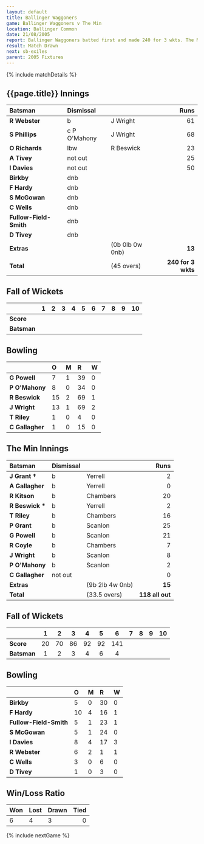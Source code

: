 ```yaml
---
layout: default
title: Ballinger Waggoners
game: Ballinger Waggoners v The Min
location: Ballinger Common
date: 21/08/2005
report: Ballinger Waggoners batted first and made 240 for 3 wkts. The Min replied with 149 for 6 wkts
result: Match Drawn
next: sb-exiles
parent: 2005 Fixtures
---
```


{% include matchDetails %}

## {{page.title}} Innings

| Batsman | Dismissal |  | Runs |
|:---|:---|---|---:|
| **R Webster** | b | J Wright | 61 |
| **S Phillips** | c P O'Mahony | J Wright | 68 |
| **O Richards** | lbw | R Beswick | 23 |
| **A Tivey** | not out |  | 25 |
| **I Davies** | not out |  | 50 |
| **Birkby** | dnb |  |  |
| **F Hardy** | dnb |  |  |
| **S McGowan** | dnb |  |  |
| **C Wells** | dnb |  |  |
| **Fullow-Field-Smith** | dnb |  |  |
| **D Tivey** | dnb |  |  |
| **Extras** | | (0b 0lb 0w 0nb) | **13** |
| **Total** | | (45 overs) | **240 for 3 wkts** |

## Fall of Wickets

| | 1 | 2 | 3 | 4 | 5 | 6 | 7 | 8 | 9 | 10 |
|---|:---:|:---:|:---:|:---:|:---:|:---:|:---:|:---:|:---:|:---:|
| **Score** |  |  |  |  |  |  |  |  |  |  |
| **Batsman** |  |  |  |  |  |  |  |  |  |  |

## Bowling

| | O | M | R | W |
|---|:---|:---|:---|:---|
| **G Powell** | 7 | 1 | 39 | 0 |
| **P O'Mahony** | 8 | 0 | 34 | 0 |
| **R Beswick** | 15 | 2 | 69 | 1 |
| **J Wright** | 13 | 1 | 69 | 2 |
| **T Riley** | 1 | 0 | 4 | 0 |
| **C Gallagher** | 1 | 0 | 15 | 0 |

## The Min Innings

| Batsman | Dismissal |  | Runs |
|:---|:---|---|---:|
| **J Grant &#8224;** | b | Yerrell | 2 |
| **A Gallagher** | b | Yerrell | 0 |
| **R Kitson** | b | Chambers | 20 |
| **R Beswick &#42;** | b | Yerrell | 2 |
| **T Riley** | b | Chambers | 16 |
| **P Grant** | b | Scanlon | 25 |
| **G Powell** | b | Scanlon | 21 |
| **R Coyle** | b | Chambers | 7 |
| **J Wright** | b | Scanlon | 8 |
| **P O'Mahony** | b | Scanlon | 2 |
| **C Gallagher** | not out |  | 0 |
| **Extras** | | (9b 2lb 4w 0nb) | **15** |
| **Total** | | (33.5 overs) | **118 all out** |

## Fall of Wickets

| | 1 | 2 | 3 | 4 | 5 | 6 | 7 | 8 | 9 | 10 |
|---|:---:|:---:|:---:|:---:|:---:|:---:|:---:|:---:|:---:|:---:|
| **Score** | 20 | 70 | 86 | 92 | 92 | 141 |  |  |  |  |
| **Batsman** | 1 | 2 | 3 | 4 | 6 | 4 |  |  |  |  |

## Bowling

| | O | M | R | W |
|---|:---|:---|:---|:---|
| **Birkby** | 5 | 0 | 30 | 0 |
| **F Hardy** | 10 | 4 | 16 | 1 |
| **Fullow-Field-Smith** | 5 | 1 | 23 | 1 |
| **S McGowan** | 5 | 1 | 24 | 0 |
| **I Davies** | 8 | 4 | 17 | 3 |
| **R Webster** | 6 | 2 | 1 | 1 |
| **C Wells** | 3 | 0 | 6 | 0 |
| **D Tivey** | 1 | 0 | 3 | 0 |

## Win/Loss Ratio

| Won | Lost | Drawn | Tied |
|:---|:---|:---|---:|
| 6 | 4 | 3 | 0 |

{% include nextGame %}
